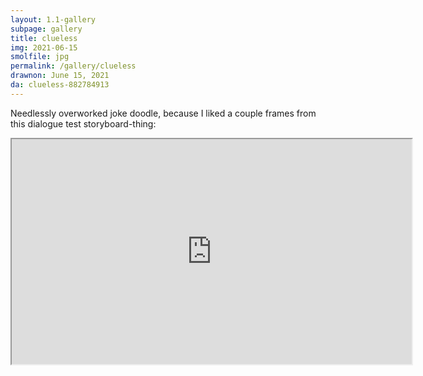 ```yaml
---
layout: 1.1-gallery
subpage: gallery
title: clueless
img: 2021-06-15
smolfile: jpg
permalink: /gallery/clueless
drawnon: June 15, 2021
da: clueless-882784913
---
```

Needlessly overworked joke doodle, because I liked a couple frames from this dialogue test storyboard-thing:

<p><iframe width="640" height="360" src="https://www.youtube-nocookie.com/embed/es60m_QcKQ0?modestbranding=1&rel=0"></iframe></p>